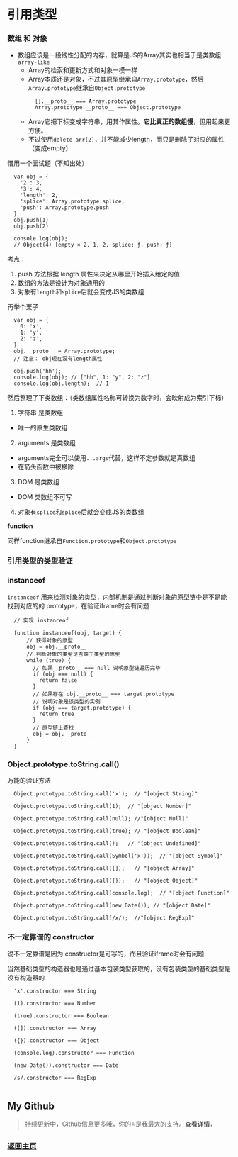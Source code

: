 # 引用类型

### 数组 和 对象

* 数组应该是一段线性分配的内存，就算是JS的Array其实也相当于是类数组`array-like`
  * Array的检索和更新方式和对象一模一样
  * Array本质还是对象，不过其原型继承自`Array.prototype`，然后`Array.prototype`继承自`Object.prototype`
    ```
      [].__proto__ === Array.prototype
      Array.prototype.__proto__ === Object.prototype
    ```
  * Array它把下标变成字符串，用其作属性。**它比真正的数组慢**，但用起来更方便。
  * 不过使用`delete arr[2]`，并不能减少length，而只是删除了对应的属性（变成empty）

借用一个面试题（不知出处）
```
  var obj = {
    '2': 3,
    '3': 4,
    'length': 2,
    'splice': Array.prototype.splice,
    'push': Array.prototype.push
  }
  obj.push(1)
  obj.push(2)

  console.log(obj);
  // Object(4) [empty × 2, 1, 2, splice: ƒ, push: ƒ]
```

考点：
1. push 方法根据 length 属性来决定从哪里开始插入给定的值
2. 数组的方法是设计为对象通用的
3. 对象有`length`和`splice`后就会变成JS的类数组

再举个栗子

```
  var obj = {
    0: 'x',
    1: 'y',
    2: 'z',
  }
  obj.__proto__ = Array.prototype;
  // 注意： obj现在没有length属性

  obj.push('hh');
  console.log(obj); // ["hh", 1: "y", 2: "z"]
  console.log(obj.length);  // 1
```

然后整理了下类数组：（类数组属性名称可转换为数字时，会映射成为索引下标）

1. 字符串 是类数组
  - 唯一的原生类数组
2. arguments 是类数组
  - arguments完全可以使用`...args`代替，这样不定参数就是真数组
  - 在箭头函数中被移除
3. DOM 是类数组
  - DOM 类数组不可写
4. 对象有`splice`和`splice`后就会变成JS的类数组


**function**

同样function继承自`Function.prototype`和`Object.prototype`

### 引用类型的类型验证

### instanceof

`instanceof` 用来检测对象的类型，内部机制是通过判断对象的原型链中是不是能找到对应的的 prototype，在验证iframe时会有问题

```
  // 实现 instanceof

  function instanceof(obj, target) {
      // 获得对象的原型
      obj = obj.__proto__
      // 判断对象的类型是否等于类型的原型
      while (true) {
        // 如果__proto__ === null 说明原型链遍历完毕
        if (obj === null) {
          return false
        }
        // 如果存在 obj.__proto__ === target.prototype
        // 说明对象是该类型的实例
        if (obj === target.prototype) {
          return true
        }
        // 原型链上查找
        obj = obj.__proto__
      }
  }
```

### Object.prototype.toString.call()

万能的验证方法

```
  Object.prototype.toString.call('x');  // "[object String]"

  Object.prototype.toString.call(1);  // "[object Number]"

  Object.prototype.toString.call(null); //"[object Null]"

  Object.prototype.toString.call(true); // "[object Boolean]"

  Object.prototype.toString.call();   // "[object Undefined]"

  Object.prototype.toString.call(Symbol('x'));  // "[object Symbol]"

  Object.prototype.toString.call([]);   // "[object Array]"

  Object.prototype.toString.call({});   // "[object Object]"

  Object.prototype.toString.call(console.log);  // "[object Function]"

  Object.prototype.toString.call(new Date()); // "[object Date]"

  Object.prototype.toString.call(/x/);  //"[object RegExp]"
```

### 不一定靠谱的 constructor 

说不一定靠谱是因为 constructor是可写的，而且验证iframe时会有问题

当然基础类型的构造器也是通过基本包装类型获取的，没有包装类型的基础类型是没有构造器的

```
  'x'.constructor === String

  (1).constructor === Number

  (true).constructor === Boolean

  ([]).constructor === Array

  ({}).constructor === Object

  (console.log).constructor === Function

  (new Date()).constructor === Date

  /s/.constructor === RegExp
  
```

## My Github

> 持续更新中，Github信息更多哦，你的⭐是我最大的支持。[查看详情](https://github.com/zhongmeizhi/)，

### [返回主页](/README.md)